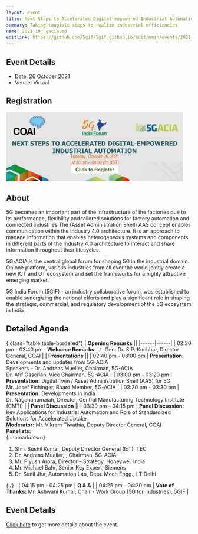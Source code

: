 ```yaml
---
layout: event
title: Next Steps to Accelerated Digital-empowered Industrial Automation
summary: Taking tangible steps to realize industrial efficiencies
name: 2021_10_5gacia.md
editlink: https://github.com/5gif/5gif.github.io/edit/main/events/2021_oct_5gacia.html
---
```


## Event Details

* Date: 26 October 2021
* Venue: Virtual

## Registration

<a href="https://bit.ly/3ASd5kj"><img src="/img/Banner_Industrial_automation_5GACIA_pre_event_register.jpg" alt="Register for the Event" style="width:50vw;"/></a>


## About
5G becomes an important part of the infrastructure of the factories due to its performance, flexibility and tailored solutions for factory automation and connected industries The (Asset Administration Shell) AAS concept enables communication within the Industry 4.0 architecture. It is an approach to manage information that enables heterogeneous systems and components in different parts of the Industry 4.0 architecture to interact and share information throughout their lifecycles.

5G-ACIA is the central global forum for shaping 5G in the industrial domain. On one platform, various industries from all over the world jointly create a new ICT and OT ecosystem and set the frameworks for a highly attractive emerging market.

5G India Forum (5GIF) - an industry collaborative forum, was established to enable synergizing the national efforts and play a significant role in shaping the strategic, commercial, and regulatory development of the 5G ecosystem in India.

## Detailed Agenda

{:class="table table-bordered"}
| **Opening Remarks** || 
|------|------|
| 02:30 pm - 02:40 pm  | **Welcome Remarks:** Lt. Gen. Dr. S.P. Kochhar, Director General, COAI |
| **Presentations** || 
| 02:40 pm - 03:00 pm  | **Presentation:** Developments and updates from 5G-ACIA <br /> Speakers – Dr. Andreas Mueller, Chairman, 5G-ACIA <br /> Dr. Afif Osserian, Vice Chairman, 5G-ACIA  |
| 03:00 pm - 03:20 pm | **Presentation:** Digital Twin / Asset Administration Shell (AAS) for 5G <br /> Mr. Josef Eichinger, Board Member, 5G-ACIA |
| 03:20 pm - 03:30 pm | **Presentation:** Developments in India <br /> Dr. Nagahanumaiah, Director, Central Manufacturing Technology Institute (CMTI) |
| **Panel Discussion** || 
| 03:30 pm – 04:15 pm | **Panel Discussion:** Key Applications for Industrial Automation and Role of Standardized Solutions for Accelerated Uptake <br /> **Moderator:** Mr. Vikram Tiwathia, Deputy Director General, COAI <br /> **Panelists:**  <br /> {::nomarkdown} <ol> <li> Shri. Sushil Kumar, Deputy Director General (IoT), TEC </li> <li> Dr. Andreas Mueller, , Chairman, 5G-ACIA </li> <li> Mr. Piyush Arora, Director – Strategy, Honeywell India </li> <li> Mr. Michael Bahr, Senior Key Expert, Siemens </li> <li> Dr. Sunil Jha, Automation Lab, Dept. Mech Engg., IIT Delhi </li> </ol>{:/} |
| 04:15 pm - 04:25 pm | **Q & A** | 
| 04:25 pm - 04:30 pm | **Vote of Thanks:** Mr. Ashwani Kumar, Chair - Work Group (5G for Industries), 5GIF |



## Event Details

<a href="/files/event_2021_10_5gacia/Flyer%20-%20COAI%205GIF%205G%20ACIA%20Event%20on%20October%2026%202021.pdf">Click here</a> to get more details about the event. 

